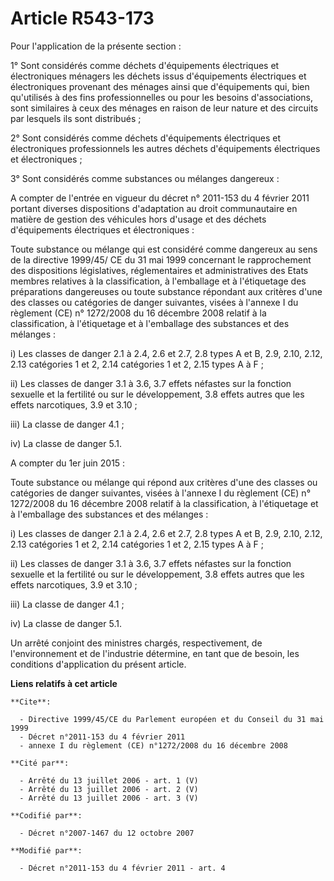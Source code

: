 # Article R543-173

Pour l'application de la présente section : 

1° Sont considérés comme déchets d'équipements électriques et électroniques ménagers les déchets issus d'équipements
électriques et électroniques provenant des ménages ainsi que d'équipements qui, bien qu'utilisés à des fins professionnelles
ou pour les besoins d'associations, sont similaires à ceux des ménages en raison de leur nature et des circuits par lesquels
ils sont distribués ; 

2° Sont considérés comme déchets d'équipements électriques et électroniques professionnels les autres déchets d'équipements
électriques et électroniques ; 

3° Sont considérés comme substances ou mélanges dangereux : 

A compter de l'entrée en vigueur du décret n° 2011-153 du 4 février 2011 portant diverses dispositions d'adaptation au droit
communautaire en matière de gestion des véhicules hors d'usage et des déchets d'équipements électriques et électroniques : 

Toute substance ou mélange qui est considéré comme dangereux au sens de la directive 1999/45/ CE du 31 mai 1999 concernant le
rapprochement des dispositions législatives, réglementaires et administratives des Etats membres relatives à la
classification, à l'emballage et à l'étiquetage des préparations dangereuses ou toute substance répondant aux critères d'une
des classes ou catégories de danger suivantes, visées à l'annexe I du règlement (CE) n° 1272/2008 du 16 décembre 2008 relatif
à la classification, à l'étiquetage et à l'emballage des substances et des mélanges : 

i) Les classes de danger 2.1 à 2.4, 2.6 et 2.7, 2.8 types A et B, 2.9, 2.10, 2.12, 2.13 catégories 1 et 2, 2.14 catégories 1
et 2, 2.15 types A à F ; 

ii) Les classes de danger 3.1 à 3.6, 3.7 effets néfastes sur la fonction sexuelle et la fertilité ou sur le développement,
3.8 effets autres que les effets narcotiques, 3.9 et 3.10 ; 

iii) La classe de danger 4.1 ; 

iv) La classe de danger 5.1.

A compter du 1er juin 2015 : 

Toute substance ou mélange qui répond aux critères d'une des classes ou catégories de danger suivantes, visées à l'annexe I
du règlement (CE) n° 1272/2008 du 16 décembre 2008 relatif à la classification, à l'étiquetage et à l'emballage des
substances et des mélanges : 

i) Les classes de danger 2.1 à 2.4, 2.6 et 2.7, 2.8 types A et B, 2.9, 2.10, 2.12, 2.13 catégories 1 et 2, 2.14 catégories 1
et 2, 2.15 types A à F ; 

ii) Les classes de danger 3.1 à 3.6, 3.7 effets néfastes sur la fonction sexuelle et la fertilité ou sur le développement,
3.8 effets autres que les effets narcotiques, 3.9 et 3.10 ; 

iii) La classe de danger 4.1 ; 

iv) La classe de danger 5.1. 

Un arrêté conjoint des ministres chargés, respectivement, de l'environnement et de l'industrie détermine, en tant que de
besoin, les conditions d'application du présent article.

**Liens relatifs à cet article**

	**Cite**:

	  - Directive 1999/45/CE du Parlement européen et du Conseil du 31 mai 1999
	  - Décret n°2011-153 du 4 février 2011
	  - annexe I du règlement (CE) n°1272/2008 du 16 décembre 2008

	**Cité par**:

	  - Arrêté du 13 juillet 2006 - art. 1 (V)
	  - Arrêté du 13 juillet 2006 - art. 2 (V)
	  - Arrêté du 13 juillet 2006 - art. 3 (V)

	**Codifié par**:

	  - Décret n°2007-1467 du 12 octobre 2007

	**Modifié par**:

	  - Décret n°2011-153 du 4 février 2011 - art. 4
